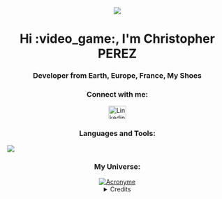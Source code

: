 <div align="center">
    <img src="https://64.media.tumblr.com/e74caa35f8e76dc32e9170302b43597e/47e520eb5d3cf2db-b5/s540x810/fb10dacf674cb5726091371aa755bee47d7124b0.gifv">
</div>

<h1 align="center">Hi :video_game:, I'm Christopher PEREZ</h1>
<h3 align="center">Developer from Earth, Europe, France, My Shoes</h3>
<h3 align="center">Connect with me:</h3>

<p align="center">
    <a href="https://www.linkedin.com/in/christopher-perez-8a6b3a272/" target="_blank"><img align="center" src="https://raw.githubusercontent.com/rahuldkjain/github-profile-readme-generator/master/src/images/icons/Social/linked-in-alt.svg" alt="Linkedin of Christopher PEREZ" height="30" width="40" /></a></p>

<h3 align="center">Languages and Tools:</h3>

<p align="center">
  <a href="">
    <img src="https://skillicons.dev/icons?i=html,css,js,php,mysql,symfony,python,wordpress,bootstrap,vscode,codepen,discord,figma,ps" style="display: flex; justify-content: center; align-items: center;"/>
  </a>
</p>

<h3 align="center">My Universe:</h3>

<div align="center">
    <a href="https://ibb.co/DWSxq8P">
        <img src="https://i.ibb.co/c37GmCK/Acronyme.png" alt="Acronyme" border="0">
    </a>
</div>

<details>
  <summary align="center">Credits</summary><p align="center">
    <sub>*All rights are reserved to different artists & contributors: Arthurtng/Empyrea/Nøir Nøir/Shulk/Laoyepo/Nipuni - Jenna Coleman/Valentina Zenere/Dylan O'Brien/Pedro Pascal/Alex Kingston & Thank you to <b>FLORENT BACCARD</b> for guiding me on using GitHub*</sub>
</p>
<p align="center">
<a href="https://visitorbadge.io/status?path=git%40github.com%3AChr1stopherPerez%2FChr1stopherPEREZ.git"><img src="https://api.visitorbadge.io/api/visitors?path=git%40github.com%3AChr1stopherPerez%2FChr1stopherPEREZ.git&label=Curieux&labelColor=%232ccce4&countColor=%23555555&style=flat" /></a>
</p></details>
